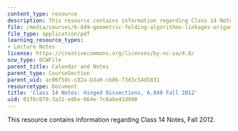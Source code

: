 ```yaml
---
content_type: resource
description: This resource contains information regarding Class 14 Notes, Fall 2012.
file: /media/courses/6-849-geometric-folding-algorithms-linkages-origami-polyhedra-fall-2012/01f6c0793a31e8be064e7c6abe41d990_MIT6_849F12_C14.pdf
file_type: application/pdf
learning_resource_types:
- Lecture Notes
license: https://creativecommons.org/licenses/by-nc-sa/4.0/
ocw_type: OCWFile
parent_title: Calendar and Notes
parent_type: CourseSection
parent_uid: ac06f5dc-c82a-b3a0-cb86-73d3c54d5831
resourcetype: Document
title: 'Class 14 Notes: Hinged Dissections, 6.849 Fall 2012'
uid: 01f6c079-3a31-e8be-064e-7c6abe41d990
---
```

This resource contains information regarding Class 14 Notes, Fall 2012.